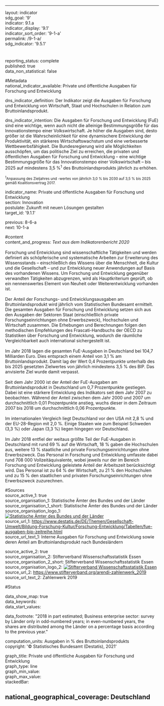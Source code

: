 ---

layout: indicator    
sdg_goal: '9'    
indicator: 9.1.a    
indicator_display: '9.1'    
indicator_sort_order: '9-1-a'    
permalink: /9-1-a/    
sdg_indicator: '9.5.1'    

#    
reporting_status: complete    
published: true    
data_non_statistical: false    


#Metadata    
national_indicator_available: Private und öffentliche Ausgaben für Forschung und Entwicklung    
    
dns_indicator_definition: Der Indikator zeigt die Ausgaben für Forschung und Entwicklung von Wirtschaft, Staat und Hochschulen in Relation zum Bruttoinlandsprodukt.    
    
dns_indicator_intention: Die Ausgaben für Forschung und Entwicklung (FuE) sind eine wichtige, wenn auch nicht die alleinige Bestimmungsgröße für das Innovationstempo einer Volkswirtschaft. Je höher die Ausgaben sind, desto größer ist die Wahrscheinlichkeit für eine dynamischere Entwicklung der Produktivität, ein stärkeres Wirtschaftswachstum und eine verbesserte Wettbewerbsfähigkeit. Die Bundesregierung wird alle Möglichkeiten ausschöpfen, um das politische Ziel zu erreichen, die privaten und öffentlichen Ausgaben für Forschung und Entwicklung – eine wichtige Bestimmungsgröße für das Innovationstempo einer Volkswirtschaft – bis 2025 auf mindestens 3,5 %<sup>1</sup>  des Bruttoinlandsprodukts jährlich zu erhöhen.<br><br><small><sup>1</sup>Anpassung des Zieljahres und -wertes von jährlich 3,0 % bis 2030 auf 3,5 % bis 2025 gemäß Koalitionsvertrag 2017.</small>    
    
indicator_name: Private und öffentliche Ausgaben für Forschung und Entwicklung    
section: Innovation    
postulate: Zukunft mit neuen Lösungen gestalten    
target_id: '9.1.1'    
    
previous: 8-6-a    
next: 10-1-a    
    
#content    
content_and_progress: <i> Text aus dem Indikatorenbericht 2020</i><br><br>Forschung und Entwicklung sind wissenschaftliche Tätigkeiten und werden definiert als schöpferische und systematische Arbeiten zur Erweiterung des Wissensstands – einschließlich des Wissens über die Menschheit, die Kultur und die Gesellschaft – und zur Entwicklung neuer Anwendungen auf Basis des vorhandenen Wissens. Um Forschung und Entwicklung gegenüber verwandten Tätigkeiten abzugrenzen, wird als Hauptkriterium geprüft, ob ein nennenswertes Element von Neuheit oder Weiterentwicklung vorhanden ist.<br><br>Der Anteil der Forschungs- und Entwicklungsausgaben am Bruttoinlandsprodukt wird jährlich vom Statistischen Bundesamt ermittelt. Die gesamten Ausgaben für Forschung und Entwicklung setzen sich aus den Ausgaben der Sektoren Staat (einschließlich private Forschungseinrichtungen ohne Erwerbszweck), Hochschulen und Wirtschaft zusammen. Die Erhebungen und Berechnungen folgen den methodischen Empfehlungen des Frascati-Handbuchs der OECD zu Statistiken über Forschung und Entwicklung, wodurch die räumliche Vergleichbarkeit auch international sichergestellt ist.<br><br>Im Jahr 2018 lagen die gesamten FuE-Ausgaben in Deutschland bei 104,7 Milliarden Euro. Dies entsprach einem Anteil von 3,1 % am Bruttoinlandsprodukt. Damit lag der Wert 0,4 Prozentpunkte unterhalb des bis 2025 gesetzten Zielwertes von jährlich mindestens 3,5 % des BIP. Das anvisierte Ziel wurde damit verpasst.<br><br>Seit dem Jahr 2000 ist der Anteil der FuE-Ausgaben am Bruttoinlandsprodukt in Deutschland um 0,7 Prozentpunkte gestiegen. Dabei ist eine stärkere Entwicklung des Indikators seit dem Jahr 2007 zu beobachten. Während der Anteil zwischen dem Jahr 2000 und 2007 um durchschnittlich 0,01 Prozentpunkte anstieg, wuchs dieser in dem Zeitraum 2007 bis 2018 um durchschnittlich 0,06 Prozentpunkte.<br><br>Im internationalen Vergleich liegt Deutschland vor den USA mit 2,8 % und der EU-28-Region mit 2,0 %. Einige Staaten wie zum Beispiel Schweden (3,3 %) oder Japan (3,3 %) liegen hingegen vor Deutschland.<br><br>Im Jahr 2018 entfiel der weitaus größte Teil der FuE-Ausgaben in Deutschland mit rund 69 % auf die Wirtschaft, 18 % gaben die Hochschulen aus, weitere 13 % staatliche und private Forschungseinrichtungen ohne Erwerbszweck. Das Personal in Forschung und Entwicklung umfasste dabei rund 708 000 Vollzeitäquivalente, wobei jeweils nur der im Bereich Forschung und Entwicklung geleistete Anteil der Arbeitszeit berücksichtigt wird. Das Personal ist zu 64 % der Wirtschaft, zu 21 % den Hochschulen und zu 15 % den staatlichen und privaten Forschungseinrichtungen ohne Erwerbszweck zuzurechnen.    
    
#Sources    
source_active_1: true                    
source_organisation_1: Statistische Ämter des Bundes und der Länder                    
source_organisation_1_short: Statistische Ämter des Bundes und der Länder                    
source_organisation_logo_1: <a href="http://www.statistikportal.de/de/veroeffentlichungen/volkswirtschaftliche-gesamtrechnungen-der-laender"><img src="https://g205sdgs.github.io/sdg-indicators/public/logos/vwgdl.png" alt=" Statistische Ämter des Bundes und der Länder" title="Klicken Sie hier um zu der Homepage der Organisation zu gelangen" /></a>                    
source_url_1: https://www.destatis.de/DE/Themen/Gesellschaft-Umwelt/Bildung-Forschung-Kultur/Forschung-Entwicklung/Tabellen/fue-ausgaben-bip-zeitreihe.html                        
source_url_text_1: Interne Ausgaben für Forschung und Entwicklung sowie deren Anteil am Bruttoinlandsprodukt nach Bundesländern                        

source_active_2: true                    
source_organisation_2: Stifterverband Wissenschaftsstatistik Essen                    
source_organisation_2_short: Stifterverband Wissenschaftsstatistik Essen                    
source_organisation_logo_2: <a href="https://www.stifterverband.org/"><img src="https://g205sdgs.github.io/sdg-indicators/public/logos/stftvb.png" alt=" Stifterverband Wissenschaftsstatistik Essen" title="Klicken Sie hier um zu der Homepage der Organisation zu gelangen" /></a>                    
source_url_2: https://www.stifterverband.org/arendi-zahlenwerk_2019                        
source_url_text_2: Zahlenwerk 2019                        
    
#Status        

data_show_map: true    
data_keywords:    
data_start_values:     
    
data_footnote: "2018 in part estimated; Business enterprise sector: survey by Länder only in odd-numbered years; in even-numbered years, the shares are distributed among the Länder on a percentage basis according to the previous year."    
    
computation_units: Ausgaben in % des Bruttoinlandsprodukts    
copyright: '&copy; Statistisches Bundesamt (Destatis), 2021'
    
graph_title: Private und öffentliche Ausgaben für Forschung und Entwicklung    
graph_type: line    
graph_min_value:     
graph_max_value:     
stackedBar:    

national_geographical_coverage: Deutschland    
---    